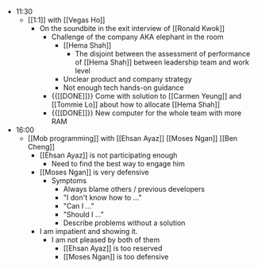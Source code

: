 - 11:30
    - [[1:1]] with [[Vegas Ho]]
        - On the soundbite in the exit interview of [[Ronald Kwok]]
            - Challenge of the company AKA elephant in the room
                - [[Hema Shah]]
                    - The disjoint between the assessment of performance of [[Hema Shah]] between leadership team and work level
                - Unclear product and company strategy
                - Not enough tech hands-on guidance
            - {{[[DONE]]}} Come with solution to [[Carmen Yeung]] and [[Tommie Lo]] about how to allocate [[Hema Shah]]
            - {{[[DONE]]}} New computer for the whole team with more RAM 
- 16:00
    - [[Mob programming]] with [[Ehsan Ayaz]] [[Moses Ngan]] [[Ben Cheng]]
        - [[Ehsan Ayaz]] is not participating enough
            - Need to find the best way to engage him
        - [[Moses Ngan]] is very defensive
            - Symptoms
                - Always blame others / previous developers
                - "I don't know how to ..."
                - "Can I ..."
                - "Should I ..."
                - Describe problems without a solution
        - I am impatient and showing it.
            - I am not pleased by both of them
                - [[Ehsan Ayaz]] is too reserved
                - [[Moses Ngan]] is too defensive

